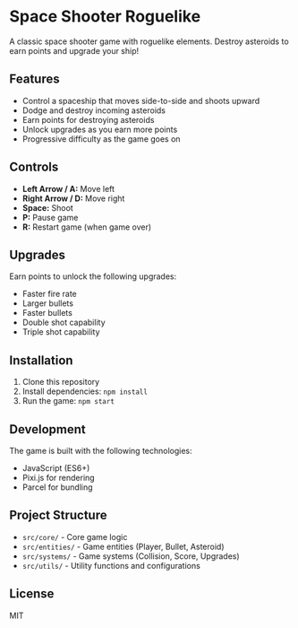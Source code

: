 # Space Shooter Roguelike

A classic space shooter game with roguelike elements. Destroy asteroids to earn points and upgrade your ship!

## Features

- Control a spaceship that moves side-to-side and shoots upward
- Dodge and destroy incoming asteroids
- Earn points for destroying asteroids
- Unlock upgrades as you earn more points
- Progressive difficulty as the game goes on

## Controls

- **Left Arrow / A:** Move left
- **Right Arrow / D:** Move right
- **Space:** Shoot
- **P:** Pause game
- **R:** Restart game (when game over)

## Upgrades

Earn points to unlock the following upgrades:
- Faster fire rate
- Larger bullets
- Faster bullets
- Double shot capability
- Triple shot capability

## Installation

1. Clone this repository
2. Install dependencies: `npm install`
3. Run the game: `npm start`

## Development

The game is built with the following technologies:
- JavaScript (ES6+)
- Pixi.js for rendering
- Parcel for bundling

## Project Structure

- `src/core/` - Core game logic
- `src/entities/` - Game entities (Player, Bullet, Asteroid)
- `src/systems/` - Game systems (Collision, Score, Upgrades)
- `src/utils/` - Utility functions and configurations

## License

MIT 
